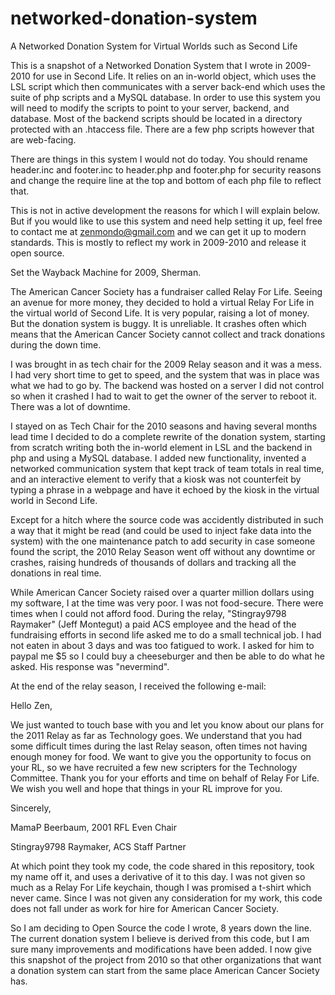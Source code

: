 # networked-donation-system
A Networked Donation System for Virtual Worlds such as Second Life

This is a snapshot of a Networked Donation System that I wrote in 2009-2010 for use in Second Life. It relies on an in-world object, which uses the LSL script which then communicates with a server back-end which uses the suite of php scripts and a MySQL database.  In order to use this system you will need to modify the scripts to point to your server, backend, and database.  Most of the backend scripts should be located in a directory protected with an .htaccess file.  There are a few php scripts however that are web-facing.

There are things in this system I would not do today.  You should rename header.inc and footer.inc to header.php and footer.php for security reasons and change the require line at the top and bottom of each php file to reflect that. 

This is not in active development the reasons for which I will explain below. But if you would like to use this system and need help setting it up, feel free to contact me at zenmondo@gmail.com and we can get it up to modern standards.  This is mostly to reflect my work in 2009-2010 and release it open source.




Set the Wayback Machine for 2009, Sherman.

The American Cancer Society has a fundraiser called Relay For Life. Seeing an avenue for more money, they decided to hold a virtual Relay For Life in the virtual world of Second Life.  It is very popular, raising a lot of money. But the donation system is buggy. It is unreliable. It crashes often which means that the American Cancer Society cannot collect and track donations during the down time.

I was brought in as tech chair for the 2009 Relay season and it was a mess.  I had very short time to get to speed, and the system that was in place was what we had to go by.  The backend was hosted on a server I did not control so when it crashed I had to wait to get the owner of the server to reboot it.  There was a lot of downtime.

I stayed on as Tech Chair for the 2010 seasons and having several months lead time I decided to do a complete rewrite of the donation system, starting from scratch writing both the in-world element in LSL and the backend in php and using a MySQL database. I added new functionality, invented a networked communication system that kept track of team totals in real time, and an interactive element to verify that a kiosk was not counterfeit by typing a phrase in a webpage and have it echoed by the kiosk in the virtual world in Second Life.

Except for a hitch where the source code was accidently distributed in such a way that it might be read (and could be used to inject fake data into the system) with the one maintenance patch to add security in case someone found the script, the 2010 Relay Season went off without any downtime or crashes, raising hundreds of thousands of dollars and tracking all the donations in real time.

While American Cancer Society raised over a quarter million dollars using my software, I at the time was very poor. I was not food-secure. There were times when I could not afford food.  During the relay, "Stingray9798 Raymaker" (Jeff Montegut) a paid ACS employee and the head of the fundraising efforts in second life asked me to do a small technical job.  I had not eaten in about 3 days and was too fatigued to work. I asked for him to paypal me $5 so I could buy a cheeseburger and then be able to do what he asked. His response was "nevermind".

At the end of the relay season, I received the following e-mail:

Hello Zen, 

We just wanted to touch base with you and let you know about our plans for the 2011 Relay as far as Technology goes.  We understand that you had some difficult times during the last Relay season, often times not having enough money for food.  We want to give you the opportunity to focus on your RL, so we have recruited a few new scripters for the Technology Committee.  Thank you for your efforts and time on behalf of Relay For Life.  We wish you well and hope that things in your RL improve for you.

Sincerely,

MamaP Beerbaum, 2001 RFL Even Chair

Stingray9798 Raymaker, ACS Staff Partner

At which point they took my code, the code shared in this repository, took my name off it, and uses a derivative of it to this day. I was not given so much as a Relay For Life keychain, though I was promised a t-shirt which never came. Since I was not given any consideration for my work, this code does not fall under as work for hire for American Cancer Society.

So I am deciding to Open Source the code I wrote, 8 years down the line.  The current donation system I believe is derived from this code, but I am sure many improvements and modifications have been added.  I now give this snapshot of the project from 2010 so that other organizations that want a donation system can start from the same place American Cancer Society has.


